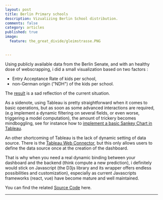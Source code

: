 ```yaml
---
layout: post
title: Berlin Primary schools
description: Vizualizing Berlin School distribution.
comments: false
category: articles
published: true
image:
  feature: the_great_divide/gleimstrasse.PNG
  
  
---
```


Using publicly available data from the Berlin Senate, and with an healthy dose of webscrapping, i did a small visualization based on two factors :
- Entry Acceptance Rate of kids per school,
- non-German origin ("NDH") of the kids per school.

The [result](https://public.tableau.com/profile/clement4142#!/vizhome/Book2_16011299004580/Dashboard?publish=yes) is a sad reflection of the current situation.

As a sidenote, using Tableau is pretty straightforward when it comes to basic operations, but as soon as some advanced interactions are required, (e.g implement a dynamic filtering on several fields, or even worse, triggering a model computation), the amount of trickery becomes mindboggling, see for instance how to [implement a basic Sankey Chart in Tableau](https://www.theinformationlab.co.uk/2018/03/09/build-sankey-diagram-tableau-without-data-prep-beforehand/).

An other shortcoming of Tableau is the lack of dynamic setting of data source. There is the [Tableau Web Connector](https://help.tableau.com/current/server/en-us/datasource_wdc.htm), but this only allows users to define the data source once at the creation of the dashboard.

That is why when you need a real dynamic binding between your dashboard and the backend (think compute a new prediction), i definitely would stick on Javascript (the D3js library and its wrapper offers endless possibilities and customization), especially as current Javascripts frameworks (react, vue) have become mature and well maintained.

You can find the related [Source Code](https://github.com/clementlefevre/berlin_grundschulen_2019_2021) here.



-----------



